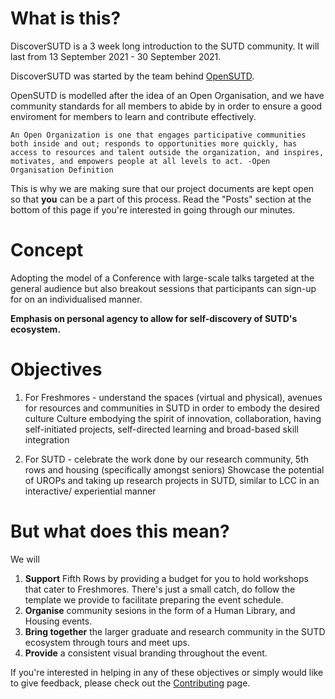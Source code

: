 # What is this?
DiscoverSUTD  is a 3 week long introduction to the SUTD community. It will last from 13 September 2021 - 30 September 2021.

DiscoverSUTD was started by the team behind [OpenSUTD](https://opensutd.org/).

OpenSUTD is modelled after the idea of an Open Organisation, and we have community standards for all members to abide by in order to ensure a good enviroment for members to learn and contribute effectively.
```
An Open Organization is one that engages participative communities both inside and out; responds to opportunities more quickly, has access to resources and talent outside the organization, and inspires, motivates, and empowers people at all levels to act. -Open Organisation Definition
```

This is why we are making sure that our project documents are kept open so that **you** can be a part of this process.
Read the "Posts" section at the bottom of this page if you're interested in going through our minutes.

# Concept
Adopting the model of a Conference with large-scale talks targeted at the general audience but also breakout sessions that participants can sign-up for on an individualised manner.

**Emphasis on personal agency to allow for self-discovery of SUTD's ecosystem.**

# Objectives
1. For Freshmores - understand the spaces (virtual and physical), avenues for resources and communities in SUTD in order to embody the desired culture
Culture embodying the spirit of innovation, collaboration, having self-initiated projects, self-directed learning and broad-based skill integration

2. For SUTD - celebrate the work done by our research community, 5th rows and housing (specifically amongst seniors)
Showcase the potential of UROPs and taking up research projects in SUTD, similar to LCC in an interactive/ experiential manner

# But what does this mean?
We will
1. **Support** Fifth Rows by providing a budget for you to hold workshops that cater to Freshmores. There's just a small catch, do follow the template we provide to facilitate preparing the event schedule.
2. **Organise** community sesions in the form of a Human Library, and Housing events.
3. **Bring together** the larger graduate and research community in the SUTD ecosystem through tours and meet ups.
4. **Provide** a consistent visual branding throughout the event.

If you're interested in helping in any of these objectives or simply would like to give feedback, please check out the [Contributing](https://castlemas.github.io/DiscoverSUTD-2021/contributing/) page.


